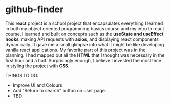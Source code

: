 # github-finder

This **react** project is a school project that encapsulates everything I learned in both my object oriented programming basics course and my intro to react course. I learned and built on concepts such as the **useState and useEffect hooks**, making API requests with **axios**, and displaying react components dynamically. It gave me a small glimpse into what it might be like developing vanilla react applications. My favorite part of this project was in the planning. I had mapped out all the **HTML** that I thought was necessary in the first hour and a half. Surprisingly enough, I believe I invested the most time in styling the project with **CSS**.

THINGS TO DO:

- Improve UI and Colours
- Add "Return to search" button on user page.
- TBD


